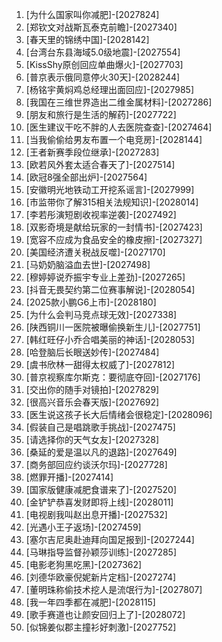 
1. [为什么国家叫你减肥]-[2027824]
1. [郑钦文对战斯瓦泰克前瞻]-[2027340]
1. [春天里的锦绣中国]-[2028142]
1. [台湾台东县海域5.0级地震]-[2027554]
1. [KissShy原创回应单曲爆火]-[2027703]
1. [普京表示俄同意停火30天]-[2028244]
1. [杨铭宇黄焖鸡总经理出面回应]-[2027985]
1. [我国在三维世界造出二维金属材料]-[2027286]
1. [朋友和旅行是生活的解药]-[2027722]
1. [医生建议干吃不胖的人去医院查查]-[2027464]
1. [当我偷偷给男友布置一个电竞房]-[2028144]
1. [王者新赛季段位继承]-[2027283]
1. [欧若风外套太适合春天了]-[2027514]
1. [欧冠8强全部出炉]-[2027564]
1. [安徽明光地铁动工开挖系谣言]-[2027999]
1. [市监带你了解315相关法规知识]-[2028014]
1. [李若彤演短剧收视率逆袭]-[2027492]
1. [双影奇境是献给玩家的一封情书]-[2027423]
1. [宽容不应成为食品安全的橡皮擦]-[2027327]
1. [美国经济遭关税战反噬]-[2027170]
1. [马奶奶脑溢血去世]-[2027498]
1. [穆婷婷说乔振宇专业上差劲]-[2027265]
1. [抖音无畏契约第二位赛事解说]-[2028054]
1. [2025款小鹏G6上市]-[2028180]
1. [为什么会判马竞点球无效]-[2027338]
1. [陕西铜川一医院被曝偷换新生儿]-[2027751]
1. [韩红旺仔小乔合唱美丽的神话]-[2028053]
1. [哈登脑后长眼送妙传]-[2027484]
1. [虞书欣林一甜得太权威了]-[2027812]
1. [普京视察库尔斯克：要彻底夺回]-[2027176]
1. [交出你的随手对镜拍]-[2027829]
1. [很高兴音乐会春天版]-[2027692]
1. [医生说这孩子长大后情绪会很稳定]-[2028096]
1. [假装自己是唱跳歌手挑战]-[2027475]
1. [请选择你的天气女友]-[2027328]
1. [桑延的爱是温以凡的退路]-[2027649]
1. [商务部回应约谈沃尔玛]-[2027728]
1. [燃罪开播]-[2027414]
1. [国家版健康减肥食谱来了]-[2027520]
1. [金铲铲恭喜发财即将上线]-[2028011]
1. [电视剧我叫赵出息开播]-[2027532]
1. [光遇小王子返场]-[2027459]
1. [塞尔吉尼奥赴迪拜向国足报到]-[2027244]
1. [马琳指导监督孙颖莎训练]-[2027285]
1. [电影老狗黑吃黑]-[2027362]
1. [刘德华欧豪倪妮新片定档]-[2027274]
1. [董明珠称偷技术挖人是流氓行为]-[2027807]
1. [我一年四季都在减肥]-[2028115]
1. [歌手赛道也让颜安回归上了]-[2028072]
1. [似锦姜似郡主撞衫好刺激]-[2027752]